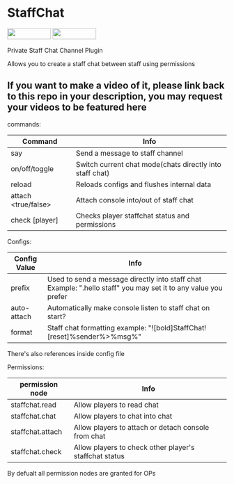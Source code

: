 # StaffChat
[<img src="https://img.shields.io/badge/Poggit-view-brightgreen.svg" width="100" height="25" />](https://poggit.pmmp.io/ci/ThunderDoesPlugins/StaffChat/StaffChat)
[<img src="https://img.shields.io/badge/Discord-join-697EC4.svg" width="100" height="25" />](https://discord.gg/uBghvNp)

Private Staff Chat Channel Plugin

Allows you to create a staff chat between staff using permissions

## If you want to make a video of it, please link back to this repo in your description, you may request your videos to be featured here

commands:

| Command             | Info                                                     |
|---------------------|----------------------------------------------------------|
| say                 | Send a message to staff channel                          |
| on/off/toggle       | Switch current chat mode(chats directly into staff chat) |
| reload              | Reloads configs and flushes internal data                |
| attach <true/false> | Attach console into/out of staff chat                    |
| check [player]      | Checks player staffchat status and permissions           |

Configs:

| Config Value | Info                                                                                                           |
|--------------|----------------------------------------------------------------------------------------------------------------|
| prefix       | Used to send a message directly into staff chat Example: ".hello staff" you may set it to any value you prefer |
| auto-attach  | Automatically make console listen to staff chat on start?                                                      |
| format       | Staff chat formatting example: "![bold]StaffChat![reset]%sender%>%msg%"                                        |

There's also references inside config file

Permissions:

| permission node  | Info                                                   |
|------------------|--------------------------------------------------------|
| staffchat.read   | Allow players to read chat                             |
| staffchat.chat   | Allow players to chat into chat                        |
| staffchat.attach | Allow players to attach or detach console from chat    |
| staffchat.check  | Allow players to check other player's staffchat status |

By defualt all permission nodes are granted for OPs
